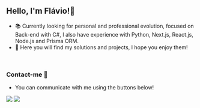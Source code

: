 ## Hello, I'm Flávio!👋

- 📚 Currently looking for personal and professional evolution, focused on Back-end with C#, I also have experience with Python, Next.js, React.js, Node.js and Prisma ORM.
- 👾 Here you will find my solutions and projects, I hope you enjoy them!
<br/>

### Contact-me 🚀

- You can communicate with me using the buttons below!
<div> 
<a href = "mailto:flavio.hercullano@gmail.com"><img src="https://img.shields.io/badge/Gmail-D14836?style=for-the-badge&logo=gmail&logoColor=white" target="_blank"></a>
<a href="https://linkedin.com/in/flavio-herculano/" target="_blank"><img src="https://img.shields.io/badge/-LinkedIn-%230077B5?style=for-the-badge&logo=linkedin&logoColor=white" target="_blank"></a>
</div>
